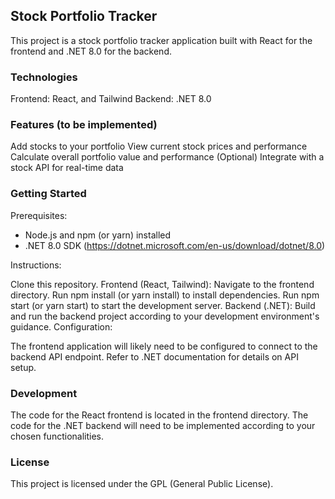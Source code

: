 ## Stock Portfolio Tracker

This project is a stock portfolio tracker application built with React for the frontend and .NET 8.0 for the backend.

### Technologies

Frontend: React, and Tailwind
Backend: .NET 8.0
### Features (to be implemented)

Add stocks to your portfolio
View current stock prices and performance
Calculate overall portfolio value and performance
(Optional) Integrate with a stock API for real-time data
### Getting Started

Prerequisites:

* Node.js and npm (or yarn) installed
* .NET 8.0 SDK (https://dotnet.microsoft.com/en-us/download/dotnet/8.0)

Instructions:

Clone this repository.
Frontend (React, Tailwind):
Navigate to the frontend directory.
Run npm install (or yarn install) to install dependencies.
Run npm start (or yarn start) to start the development server.
Backend (.NET):
Build and run the backend project according to your development environment's guidance.
Configuration:

The frontend application will likely need to be configured to connect to the backend API endpoint.
Refer to .NET documentation for details on API setup.
### Development

The code for the React frontend is located in the frontend directory.
The code for the .NET backend will need to be implemented according to your chosen functionalities.
### License

This project is licensed under the GPL (General Public License).